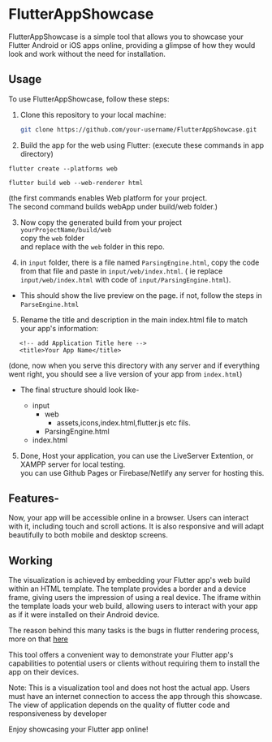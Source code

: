 # FlutterAppShowcase

FlutterAppShowcase is a simple tool that allows you to showcase your Flutter Android or iOS apps online, providing a glimpse of how they would look and work without the need for installation.

## Usage

To use FlutterAppShowcase, follow these steps:

1. Clone this repository to your local machine:

   ```bash
   git clone https://github.com/your-username/FlutterAppShowcase.git

   ```

2. Build the app for the web using Flutter:
   (execute these commands in app directory)

```
flutter create --platforms web

flutter build web --web-renderer html
```

(the first commands enables Web platform for your project.<br>
The second command builds webApp under build/web folder.)

3. Now copy the generated build from your project `yourProjectName/build/web`
   <br>copy the `web` folder
   <br> and replace with the `web` folder in this repo.

4. in `input` folder, there is a file named `ParsingEngine.html`, copy the code from that file and paste in `input/web/index.html`.
   ( ie replace `input/web/index.html` with code of `input/ParsingEngine.html`).

* This should show the live preview on the page.
if not, follow the steps in ```ParseEngine.html```

5. Rename the title and description in the main index.html file to match your app's information:

```
   <!-- add Application Title here -->
   <title>Your App Name</title>
```

(done, now when you serve this directory with any server and if everything went right, you should see a live version of your app from `index.html`)

* The final structure should look like-

   * input
      * web
         * assets,icons,index.html,flutter.js etc fils.
      * ParsingEngine.html
   * index.html


5. Done, Host your application,
   you can use the LiveServer Extention,
   or XAMPP server for local testing.
   <br>
   you can use Github Pages or Firebase/Netlify any server for hosting this.

## Features-

Now, your app will be accessible online in a browser. Users can interact with it, including touch and scroll actions. It is also responsive and will adapt beautifully to both mobile and desktop screens.

## Working

The visualization is achieved by embedding your Flutter app's web build within an HTML template. The template provides a border and a device frame, giving users the impression of using a real device. The iframe within the template loads your web build, allowing users to interact with your app as if it were installed on their Android device.

The reason behind this many tasks is the bugs in flutter rendering process, more on that
[here](https://github.com/flutter/flutter/issues/116360)

This tool offers a convenient way to demonstrate your Flutter app's capabilities to potential users or clients without requiring them to install the app on their devices.

Note: This is a visualization tool and does not host the actual app. Users must have an internet connection to access the app through this showcase.
The view of application depends on the quality of flutter code and responsiveness by developer

Enjoy showcasing your Flutter app online!
